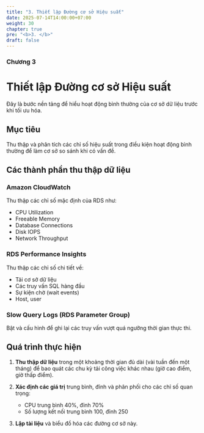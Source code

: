 ```yaml
---
title: "3. Thiết lập Đường cơ sở Hiệu suất"
date: 2025-07-14T14:00:00+07:00
weight: 30
chapter: true
pre: "<b>3. </b>"
draft: false
---
```


### Chương 3

# Thiết lập Đường cơ sở Hiệu suất

Đây là bước nền tảng để hiểu hoạt động bình thường của cơ sở dữ liệu trước khi tối ưu hóa.

## Mục tiêu

Thu thập và phân tích các chỉ số hiệu suất trong điều kiện hoạt động bình thường để làm cơ sở so sánh khi có vấn đề.

## Các thành phần thu thập dữ liệu

### Amazon CloudWatch
Thu thập các chỉ số mặc định của RDS như:
- CPU Utilization
- Freeable Memory
- Database Connections
- Disk IOPS
- Network Throughput

### RDS Performance Insights
Thu thập các chỉ số chi tiết về:
- Tải cơ sở dữ liệu
- Các truy vấn SQL hàng đầu
- Sự kiện chờ (wait events)
- Host, user

### Slow Query Logs (RDS Parameter Group)
Bật và cấu hình để ghi lại các truy vấn vượt quá ngưỡng thời gian thực thi.

## Quá trình thực hiện

1. **Thu thập dữ liệu** trong một khoảng thời gian đủ dài (vài tuần đến một tháng) để bao quát các chu kỳ tải công việc khác nhau (giờ cao điểm, giờ thấp điểm).

2. **Xác định các giá trị** trung bình, đỉnh và phân phối cho các chỉ số quan trọng:
   - CPU trung bình 40%, đỉnh 70%
   - Số lượng kết nối trung bình 100, đỉnh 250

3. **Lập tài liệu** và biểu đồ hóa các đường cơ sở này.
